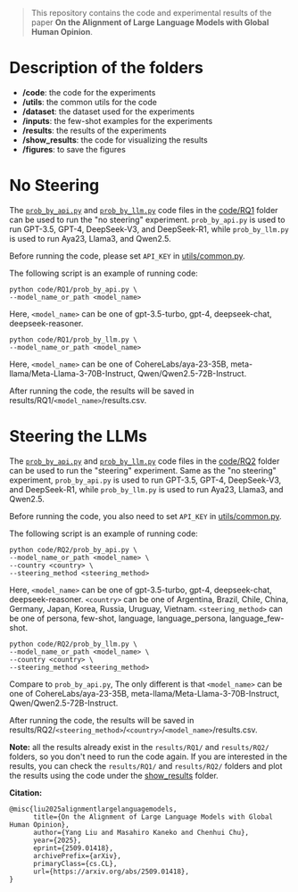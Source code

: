 > This repository contains the code and experimental results of the paper **On the Alignment of Large Language Models with Global Human Opinion**.

# Description of the folders
- **/code**: the code for the experiments
- **/utils**: the common utils for the code
- **/dataset**: the dataset used for the experiments
- **/inputs**: the few-shot examples for the experiments
- **/results**: the results of the experiments
- **/show_results**: the code for visualizing the results
- **/figures**: to save the figures

# No Steering
The [`prob_by_api.py`](code/RQ1/prob_by_api.py) and [`prob_by_llm.py`](code/RQ1/prob_by_llm.py) code files in the [code/RQ1](code/RQ1) folder can be used to run the "no steering" experiment. `prob_by_api.py` is used to run GPT-3.5, GPT-4, DeepSeek-V3, and DeepSeek-R1, while `prob_by_llm.py` is used to run Aya23, Llama3, and Qwen2.5.

Before running the code, please set `API_KEY` in [utils/common.py](utils/common.py).

The following script is an example of running code:
```
python code/RQ1/prob_by_api.py \
--model_name_or_path <model_name>
```
Here, `<model_name>` can be one of gpt-3.5-turbo, gpt-4, deepseek-chat, deepseek-reasoner.
```
python code/RQ1/prob_by_llm.py \
--model_name_or_path <model_name>
```
Here, `<model_name>` can be one of CohereLabs/aya-23-35B, meta-llama/Meta-Llama-3-70B-Instruct, Qwen/Qwen2.5-72B-Instruct.

After running the code, the results will be saved in results/RQ1/`<model_name>`/results.csv.

# Steering the LLMs
The [`prob_by_api.py`](code/RQ2/prob_by_api.py) and [`prob_by_llm.py`](code/RQ2/prob_by_llm.py) code files in the [code/RQ2](code/RQ2) folder can be used to run the "steering" experiment. Same as the "no steering" experiment, `prob_by_api.py` is used to run GPT-3.5, GPT-4, DeepSeek-V3, and DeepSeek-R1, while `prob_by_llm.py` is used to run Aya23, Llama3, and Qwen2.5.

Before running the code, you also need to set `API_KEY` in [utils/common.py](utils/common.py).

The following script is an example of running code:
```
python code/RQ2/prob_by_api.py \
--model_name_or_path <model_name> \ 
--country <country> \
--steering_method <steering_method>
```
Here, `<model_name>` can be one of gpt-3.5-turbo, gpt-4, deepseek-chat, deepseek-reasoner. `<country>` can be one of Argentina, Brazil, Chile, China, Germany, Japan,  Korea, Russia, Uruguay, Vietnam. `<steering_method>` can be one of persona, few-shot, language, language_persona, language_few-shot.

```
python code/RQ2/prob_by_llm.py \
--model_name_or_path <model_name> \ 
--country <country> \
--steering_method <steering_method>
```
Compare to `prob_by_api.py`, The only different is that `<model_name>` can be one of CohereLabs/aya-23-35B, meta-llama/Meta-Llama-3-70B-Instruct, Qwen/Qwen2.5-72B-Instruct.

After running the code, the results will be saved in results/RQ2/`<steering_method>`/`<country>`/`<model_name>`/results.csv.

**Note:** all the results already exist in the `results/RQ1/` and `results/RQ2/` folders, so you don't need to run the code again. If you are interested in the results, you can check the `results/RQ1/` and `results/RQ2/` folders and plot the results using the code under the [show_results](show_results) folder. 

**Citation:**
```
@misc{liu2025alignmentlargelanguagemodels,
      title={On the Alignment of Large Language Models with Global Human Opinion}, 
      author={Yang Liu and Masahiro Kaneko and Chenhui Chu},
      year={2025},
      eprint={2509.01418},
      archivePrefix={arXiv},
      primaryClass={cs.CL},
      url={https://arxiv.org/abs/2509.01418}, 
}
```
